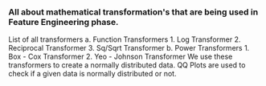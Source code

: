 ### All about mathematical transformation's that are being used in Feature Engineering phase.

 List of all transformers 
  a. Function Transformers
     1. Log Transformer
     2. Reciprocal Transformer
     3. Sq/Sqrt Transformer
  b. Power Transformers
     1. Box - Cox Transformer
     2. Yeo - Johnson Transformer
We use these transformers to create a normally distributed data.
QQ Plots are used to check if a given data is normally distributed or not.

